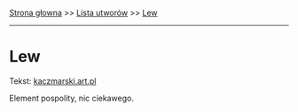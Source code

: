 [Strona głowna](../index.md) >> [Lista utworów](../list.md) >> [Lew](254.md)

---

# Lew

Tekst: [kaczmarski.art.pl](https://www.kaczmarski.art.pl/tworczosc/wiersze/lew/)

Element pospolity, nic ciekawego.